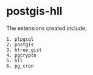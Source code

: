 # postgis-hll

The extensions created include;

    1. plpgsql
    2. postgis
    3. btree_gist
    4. pgcrypto
    5. hll
    6. pg_cron
